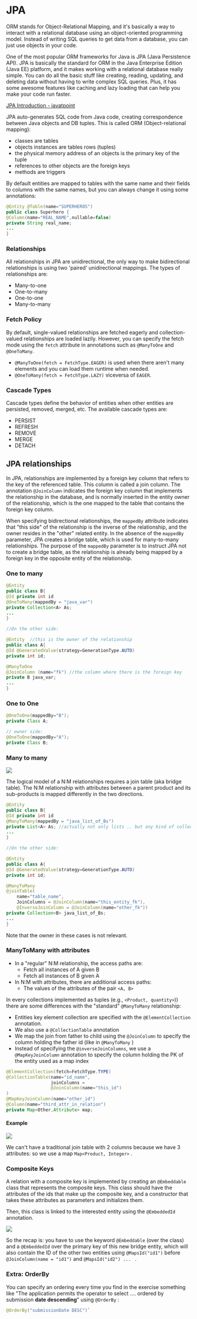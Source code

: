 # JPA

ORM stands for Object-Relational Mapping, and it's basically a way to interact with a relational database using an object-oriented programming model. Instead of writing SQL queries to get data from a database, you can just use objects in your code.

One of the most popular ORM frameworks for Java is JPA (Java Persistence API). JPA is basically the standard for ORM in the Java Enterprise Edition (Java EE) platform, and it makes working with a relational database really simple. You can do all the basic stuff like creating, reading, updating, and deleting data without having to write complex SQL queries. Plus, it has some awesome features like caching and lazy loading that can help you make your code run faster.

[JPA Introduction - javatpoint](https://www.javatpoint.com/jpa-introduction)

JPA auto-generates SQL code from Java code, creating correspondence between Java objects and DB tuples. This is called ORM (Object-relational mapping): 

- classes are tables
- objects instances are tables rows (tuples)
- the physical memory address of an objects is the primary key of the tuple 
- references to other objects are the foreign keys 
- methods are triggers 

By default entities are mapped to tables with the same name and their fields to columns with the same names, but you can always change it using some annotations: 

````Java
@Entity @Table(name="SUPERHEROS")
public class Superhero {
@Column(name="REAL_NAME",nullable=false)
private String real_name;
...
}
````

### Relationships

All relationships in JPA are unidirectional, the only way to make bidirectional relationships is using two 'paired' unidirectional mappings. The types of relationships are:

- Many-to-one 
- One-to-many
- One-to-one
- Many-to-many

### Fetch Policy 

By default, single-valued relationships are fetched eagerly and collection-valued relationships are loaded lazily. However, you can specify the fetch mode using the `fetch` attribute in annotations such as `@ManyToOne` and `@OneToMany`.

- `@ManyToOne(fetch = FetchType.EAGER)` is used when there aren't many elements and you can load them runtime when needed. 
- `@OneToMany(fetch = FetchType.LAZY)` viceversa of `EAGER`.

### Cascade Types

Cascade types define the behavior of entities when other entities are persisted, removed, merged, etc. The available cascade types are:

-   PERSIST
-   REFRESH
-   REMOVE
-   MERGE
-   DETACH

## JPA relationships

In JPA, relationships are implemented by a foreign key column that refers to the key of the referenced table. This column is called a join column. The annotation `@JoinColumn` indicates the foreign key column that implements the relationship in the database, and is normally inserted in the entity owner of the relationship, which is the one mapped to the table that contains the foreign key column.

When specifying bidirectional relationships, the `mappedBy` attribute indicates that "this side" of the relationship is the inverse of the relationship, and the owner resides in the "other" related entity. In the absence of the `mappedBy` parameter, JPA creates a bridge table, which is used for many-to-many relationships. The purpose of the `mappedBy` parameter is to instruct JPA not to create a bridge table, as the relationship is already being mapped by a foreign key in the opposite entity of the relationship.

### One to many

````Java
@Entity
public class B{
@Id private int id
@OneToMany(mappedBy = "java_var")
private Collection<A> As; 
...
}

//On the other side:

@Entity  //this is the owner of the relationship
public class A{ 
@Id @GeneratedValue(strategy=GenerationType.AUTO)
private int id;

@ManyToOne 
@JoinColumn (name="fk") //the column where there is the foreign key
private B java_var;
...
}
````

### One to One
  
````Java
@OneToOne(mappedBy="B");
private Class A;

// owner side:
@OneToOne(mappedBy="A");
private Class B;
````


### Many to many 

![](images/28c0ea1c55838e3965de693820210f32.png)

The logical model of a N:M relationships requires a join table (aka bridge table). The N:M relationship with attributes between a parent product and its sub-products is mapped differently in the two directions.

````Java
@Entity
public class B{
@Id private int id
@ManyToMany(mappedBy = "java_list_of_Bs")
private List<A> As; //actually not only lists .. but any kind of collections 
...
}

//On the other side:

@Entity
public class A{
@Id @GeneratedValue(strategy=GenerationType.AUTO)
private int id;

@ManyToMany
@joinTable(
	name="table_name",
	JoinColumns = @JoinColumn(name="this_entity_fk"),
	@InverseJoinColumn = @JoinColumn(name="other_fk"))
private Collection<B> java_list_of_Bs;
...
}
````

Note that the owner in these cases is not relevant.

### ManyToMany with attributes

- In a "regular" N:M relationship, the access paths are:
    - Fetch all instances of A given B 
    - Fetch all instances of B given A
- In N:M with attributes, there are additional access paths:
    - The values of the attributes of the pair `<A, B>`

In every collections implemented as tuples (e.g., `<Product, quantity>`)) there are some differences with the "standard" `@ManyToMany` relationship:

- Entities key element collection are specified with the `@ElementCollection` annotation. 
- We also use a `@CollectionTable` annotation
- We map the join from father to child using the `@JoinColumn` to specify the column holding the father id (like in `@ManyToMany` )
- Instead of specifying the `@inverseJoinColumns`, we use a `@MapKeyJoinColumn` annotation to specify the column holding the PK of the entity used as a map index

````Java
@ElementCollection(fetch=FetchType.TYPE)
@CollectionTable(name="id_name",
				 joinColumns =
				 @JoinColumn(name="this_id")
)
@MapKeyJoinColumn(name="other_id")
@Column(name="third_attr_in_relation")
private Map<Other,Attribute> map;
````


#### Example

![](images/bdcabc300e2f04d22f42820390bc3837.png)

We can't have a traditional join table with 2 columns because we have 3 attributes: so we use a map ```Map<Product, Integer>``` . 
  

### Composite Keys  

A relation with a composite key is implemented by creating an `@Embeddable` class that represents the composite keys. This class should have the attributes of the ids that make up the composite key, and a constructor that takes these attributes as parameters and initializes them.

Then, this class is linked to the interested entity using the `@EmbeddedId` annotation. 

![](images/8203f24642a8f73d408d4a52bf5bd820.png)

So the recap is: you have to use the keyword ```@Embeddable``` (over the class) and a ```@EmbeddedId``` over the primary key of this new bridge entity, which will also contain the ID of the other two entities using ```@MapsId("id1")``` before  ```@JoinColumn(name = "id1")``` and ```@MapsId("id2") ... ``` . 
 
### Extra: OrderBy 

You can specify an ordering every time you find in the exercise something like "The application permits the operator to select .... ordered by submission **date descending**" using `@OrderBy` : 

````Java
@OrderBy("submissionDate DESC")`
````
